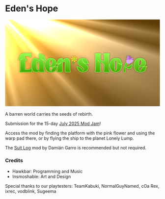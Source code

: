 # Eden's Hope

![A logo spelling out Eden's Hope](banner.png)

A barren world carries the seeds of rebirth.

Submission for the 15-day [July 2025 Mod Jam](https://outerwildsmods.com/jam/jul-2025/)!

Access the mod by finding the platform with the pink flower and using the warp pad there, or by flying the ship to the planet Lonely Lump.

The [Suit Log](https://outerwildsmods.com/mods/suitlog/) mod by Damián Garro is recommended but not required.

### Credits

- Hawkbar: Programming and Music
- Insmoshable: Art and Design

Special thanks to our playtesters: TeamKabuki, NormalGuyNamed, cOa Rex, ixrec, vodblink, Sugeema
